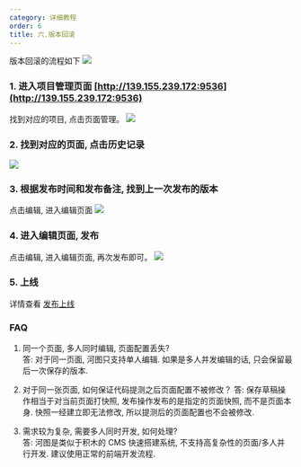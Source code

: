 ```yaml
---
category: 详细教程
order: 6
title: 六.版本回滚
---
```


版本回滚的流程如下
![](https://user-gold-cdn.xitu.io/2019/8/16/16c98995dd241899?w=835&h=186&f=png&s=20180)

### 1. 进入项目管理页面 [http://139.155.239.172:9536](http://139.155.239.172:9536)

找到对应的项目, 点击页面管理。
![](https://user-gold-cdn.xitu.io/2019/7/3/16bb77da3779098c?w=811&h=142&f=png&s=16748)

### 2. 找到对应的页面, 点击历史记录

![](https://user-gold-cdn.xitu.io/2019/7/3/16bb77f61516736e?w=815&h=190&f=png&s=23100)

### 3. 根据发布时间和发布备注, 找到上一次发布的版本

点击编辑, 进入编辑页面
![](https://user-gold-cdn.xitu.io/2019/7/3/16bb782d1c4063ef?w=884&h=182&f=png&s=22744)

### 4. 进入编辑页面, 发布

点击编辑, 进入编辑页面, 再次发布即可。
![](https://user-gold-cdn.xitu.io/2019/7/3/16bb78549ab47f67?w=834&h=496&f=png&s=60691)

### 5. 上线

详情查看 [发布上线](/docs/editor/s-publish)

### FAQ

1. 同一个页面, 多人同时编辑, 页面配置丢失?  
   答: 对于同一页面, 河图只支持单人编辑. 如果是多人并发编辑的话, 只会保留最后一次保存的版本.

2. 对于同一张页面, 如何保证代码提测之后页面配置不被修改？
   答: 保存草稿操作相当于对当前页面打快照, 发布操作发布的是指定的页面快照, 而不是页面本身. 快照一经建立即无法修改, 所以提测后的页面配置也不会被修改.

3. 需求较为复杂, 需要多人同时开发, 如何处理?  
   答: 河图是类似于积木的 CMS 快速搭建系统, 不支持高复杂性的页面/多人并行开发. 建议使用正常的前端开发流程.

